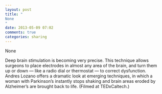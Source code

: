 ```yaml
---
layout: post
title: "
None
"
date: 2013-05-09 07:02
comments: true
categories: sharing
---
```


None


Deep brain stimulation is becoming very precise. This technique allows surgeons to place electrodes in almost any area of the brain, and turn them up or down — like a radio dial or thermostat — to correct dysfunction. Andres Lozano offers a dramatic look at emerging techniques, in which a woman with Parkinson’s instantly stops shaking and brain areas eroded by Alzheimer’s are brought back to life. (Filmed at TEDxCaltech.)

